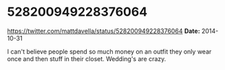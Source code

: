 # 528200949228376064
https://twitter.com/mattdavella/status/528200949228376064
**Date:** 2014-10-31

I can't believe people spend so much money on an outfit they only wear once and then stuff in their closet. Wedding's are crazy.
